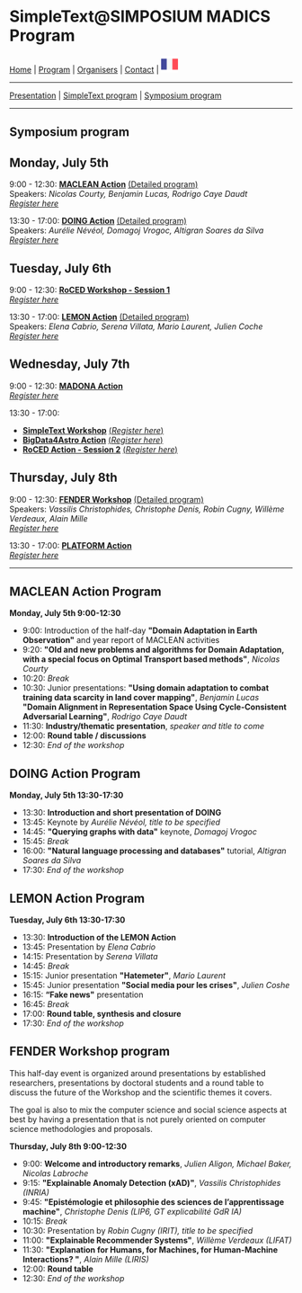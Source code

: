 
# SimpleText@SIMPOSIUM MADICS Program

[Home](https://simpletext-madics.github.io/2021/simposium-madics/en) | [Program](https://simpletext-madics.github.io/2021/simposium-madics/en/program) | [Organisers](https://simpletext-madics.github.io/2021/simposium-madics/en/organisers) | [Contact](https://simpletext-madics.github.io/2021/simposium-madics/en/contact) | [<img src="../FR.png" width="30">](https://simpletext-madics.github.io/2021/simposium-madics/fr/programsympo)

---

[Presentation](https://simpletext-madics.github.io/2021/simposium-madics/en/program) | [SimpleText program](https://simpletext-madics.github.io/2021/simposium-madics/en/programsimple) | [Symposium program](https://simpletext-madics.github.io/2021/simposium-madics/en/programsympo)

---

## Symposium program

## Monday, July 5th
9:00 - 12:30: **[MACLEAN Action](https://www.madics.fr/actions/maclean/)** [(Detailed program)](#maclean-action-program)  
Speakers: *Nicolas Courty, Benjamin Lucas, Rodrigo Caye Daudt*   
[*Register here*](https://www.madics.fr/manifestations/organisation/inscription/?manif=1617704707.3351&group=MACLEAN)

13:30 - 17:00: **[DOING Action](https://www.madics.fr/actions/doing/)** [(Detailed program)](#doing-action-program)  
Speakers: *Aurélie Névéol, Domagoj Vrogoc, Altigran Soares da Silva*   
[*Register here*](https://www.madics.fr/manifestations/organisation/inscription/?manif=1617704707.3351&group=DOING)

## Tuesday, July 6th
9:00 - 12:30: **[RoCED Workshop - Session 1](https://www.madics.fr/ateliers/roced/)**   
[*Register here*](https://www.madics.fr/manifestations/organisation/inscription/?manif=1617704707.3351&group=RoCED)

13:30 - 17:00: **[LEMON Action](https://www.madics.fr/actions/lemon/)** [(Detailed program)](#lemon-action-program)  
Speakers: *Elena Cabrio, Serena Villata, Mario Laurent, Julien Coche*   
[*Register here*](https://www.madics.fr/manifestations/organisation/inscription/?manif=1617704707.3351&group=LEMON)

## Wednesday, July 7th
9:00 - 12:30: **[MADONA Action](https://www.madics.fr/actions/madona/)**   
[*Register here*](https://www.madics.fr/manifestations/organisation/inscription/?manif=1617704707.3351&group=MADONA)

13:30 - 17:00:
* **[SimpleText Workshop](https://www.madics.fr/ateliers/simpletext/)** [(*Register here*)](https://www.madics.fr/manifestations/organisation/inscription/?manif=1617704707.3351&group=SimpleText)
* **[BigData4Astro Action](https://www.madics.fr/actions/bigdata4astro/)** [(*Register here*)](https://www.madics.fr/manifestations/organisation/inscription/?manif=1617704707.3351&group=BigData4Astro)
* **[RoCED Action - Session 2](https://www.madics.fr/ateliers/RoCED/)** [(*Register here*)](https://www.madics.fr/manifestations/organisation/inscription/?manif=1617704707.3351&group=RoCED%202)

## Thursday, July 8th
9:00 - 12:30: **[FENDER Workshop](https://www.madics.fr/ateliers/fender/)** [(Detailed program)](#fender-workshop-program)  
Speakers: *Vassilis Christophides, Christophe Denis, Robin Cugny, Willème Verdeaux, Alain Mille*   
[*Register here*](https://www.madics.fr/manifestations/organisation/inscription/?manif=1617704707.3351&group=FENDER)

13:30 - 17:00: **[PLATFORM Action](https://www.madics.fr/actions/platform/)**   
[*Register here*](https://www.madics.fr/manifestations/organisation/inscription/?manif=1617704707.3351&group=PLATFORM)

---

## MACLEAN Action Program
**Monday, July 5th 9:00-12:30**  
* 9:00: Introduction of the half-day **"Domain Adaptation in Earth Observation"** and year report of MACLEAN activities  
* 9:20: **"Old and new problems and algorithms for Domain Adaptation, with a special focus on Optimal Transport based methods"**, *Nicolas Courty*  
* 10:20: *Break*  
* 10:30: Junior presentations: **"Using domain adaptation to combat training data scarcity in land cover mapping"**, *Benjamin Lucas*  
**"Domain Alignment in Representation Space Using Cycle-Consistent Adversarial Learning"**, *Rodrigo Caye Daudt*  
* 11:30: **Industry/thematic presentation**, *speaker and title to come*  
* 12:00: **Round table / discussions**  
* 12:30: *End of the workshop*

## DOING Action Program
**Monday, July 5th 13:30-17:30**  
* 13:30: **Introduction and short presentation of DOING**  
* 13:45: Keynote by *Aurélie Névéol, title to be specified*
* 14:45: **"Querying graphs with data"** keynote, *Domagoj Vrogoc*
* 15:45: *Break*  
* 16:00: **"Natural language processing and databases"** tutorial, *Altigran Soares da Silva*
* 17:30: *End of the workshop*

## LEMON Action Program
**Tuesday, July 6th 13:30-17:30**  
* 13:30: **Introduction of the LEMON Action**  
* 13:45: Presentation by *Elena Cabrio*
* 14:15: Presentation by *Serena Villata*
* 14:45: *Break*
* 15:15: Junior presentation **"Hatemeter"**, *Mario Laurent*
* 15:45: Junior presentation **"Social media pour les crises"**, *Julien Coshe*
* 16:15: **“Fake news"** presentation
* 16:45: *Break*  
* 17:00: **Round table, synthesis and closure**
* 17:30: *End of the workshop*

## FENDER Workshop program
This half-day event is organized around presentations by established researchers, presentations by doctoral students and a round table to discuss the future of the Workshop and the scientific themes it covers.

The goal is also to mix the computer science and social science aspects at best by having a presentation that is not purely oriented on computer science methodologies and proposals.

**Thursday, July 8th 9:00-12:30**  
* 9:00: **Welcome and introductory remarks**, *Julien Aligon, Michael Baker, Nicolas Labroche*
* 9:15: **"Explainable Anomaly Detection (xAD)"**, *Vassilis Christophides (INRIA)*
* 9:45: **"Epistémologie et philosophie des sciences de l’apprentissage machine"**, *Christophe Denis (LIP6, GT explicabilité GdR IA)*
* 10:15: *Break*  
* 10:30: Presentation by *Robin Cugny (IRIT), title to be specified*
* 11:00: **"Explainable Recommender Systems"**, *Willème Verdeaux (LIFAT)*
* 11:30: **"Explanation for Humans, for Machines, for Human-Machine Interactions? "**, *Alain Mille (LIRIS)*
* 12:00: **Round table**  
* 12:30: *End of the workshop*
